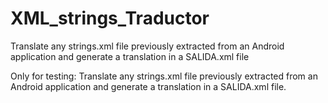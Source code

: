 # XML_strings_Traductor
Translate any strings.xml file previously extracted from an Android application and generate a translation in a SALIDA.xml file

Only for testing:
Translate any strings.xml file previously extracted from an Android application and generate a translation in a SALIDA.xml file.
